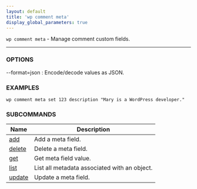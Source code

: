 ```yaml
---
layout: default
title: 'wp comment meta'
display_global_parameters: true
---
```


`wp comment meta` - Manage comment custom fields.

<hr />

### OPTIONS

\--format=json
: Encode/decode values as JSON.

### EXAMPLES

    wp comment meta set 123 description "Mary is a WordPress developer."



### SUBCOMMANDS

<table>
	<thead>
	<tr>
		<th>Name</th>
		<th>Description</th>
	</tr>
	</thead>
	<tbody>
		<tr>
			<td><a href="/commands/comment/meta/add/">add</a></td>
			<td>Add a meta field.</td>
		</tr>
		<tr>
			<td><a href="/commands/comment/meta/delete/">delete</a></td>
			<td>Delete a meta field.</td>
		</tr>
		<tr>
			<td><a href="/commands/comment/meta/get/">get</a></td>
			<td>Get meta field value.</td>
		</tr>
		<tr>
			<td><a href="/commands/comment/meta/list/">list</a></td>
			<td>List all metadata associated with an object.</td>
		</tr>
		<tr>
			<td><a href="/commands/comment/meta/update/">update</a></td>
			<td>Update a meta field.</td>
		</tr>
	</tbody>
</table>
